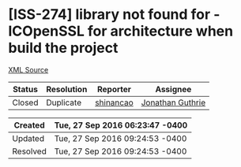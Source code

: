 # [ISS-274] library not found for -lCOpenSSL for architecture when build the project

[XML Source](../xml/ISS-274.xml)
<p></p>





Status|Resolution|Reporter|Assignee
------|----------|--------|--------
Closed|Duplicate|[shinancao](shinancao666@163.com)|[Jonathan Guthrie]($jono)





Created|Tue, 27 Sep 2016 06:23:47 -0400
-------|--------------
Updated|Tue, 27 Sep 2016 09:24:53 -0400
Resolved|Tue, 27 Sep 2016 09:24:53 -0400




